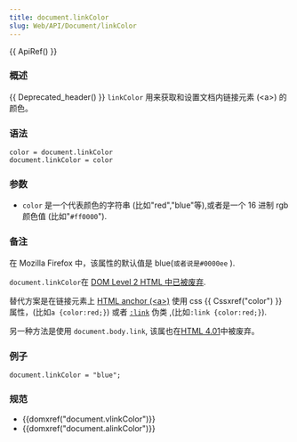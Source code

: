 ```yaml
---
title: document.linkColor
slug: Web/API/Document/linkColor
---
```

{{ ApiRef() }}

### 概述

{{ Deprecated_header() }} `linkColor` 用来获取和设置文档内链接元素 (\<a>) 的颜色。

### 语法

```plain
color = document.linkColor
document.linkColor = color
```

### 参数

- `color` 是一个代表颜色的字符串 (比如"red","blue"等),或者是一个 16 进制 rgb 颜色值 (比如"`#ff0000`").

### 备注

在 Mozilla Firefox 中，该属性的默认值是 blue(`或者说是#0000ee` ).

`document.linkColor`在 [DOM Level 2 HTML 中已被废弃](http://www.w3.org/TR/DOM-Level-2-HTML/html.html#ID-26809268).

替代方案是在链接元素上 [HTML anchor (\<a>)](/zh-cn/HTML/Element/a) 使用 css {{ Cssxref("color") }} 属性，(比如`a {color:red;}`) 或者 [`:link`](http://www.w3.org/TR/CSS21/selector.html#link-pseudo-classes) 伪类 ,(比如`:link {color:red;}`).

另一种方法是使用 `document.body.link`, 该属也在[HTML 4.01](http://www.w3.org/TR/html401/struct/global.html#adef-link)中被废弃。

### 例子

```plain
document.linkColor = "blue";
```

### 规范

- {{domxref("document.vlinkColor")}}
- {{domxref("document.alinkColor")}}
